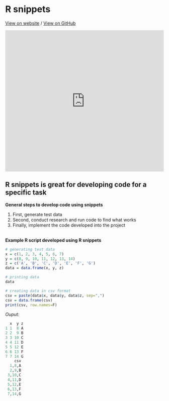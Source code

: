 # R snippets
[View on website](https://geo-leo.github.io/snippets/) / [View on GitHub](https://github.com/Geo-Leo/snippets/)

<iframe width='100%' height='450' src='https://rdrr.io/snippets/embed/' frameborder='0'></iframe>

## R snippets is great for developing code for a specific task
**General steps to develop code using snippets**<br>
1. First, generate test data
2. Second, conduct research and run code to find what works 
3. Finally, implement the code developed into the project
  <br><br>

**Example R script developed using R snippets** <br>
```r
# generating test data
x = c(1, 2, 3, 4, 5, 6, 7)
y = c(8, 9, 10, 11, 12, 13, 14)
z = c('A', 'B', 'C', 'D', 'E', 'F', 'G')
data = data.frame(x, y, z)

# printing data
data

# creating data in csv format
csv = paste(data$x, data$y, data$z, sep=",")
csv = data.frame(csv)
print(csv, row.names=F)
```
*Ouput:*
```r
  x  y z
1 1  8 A
2 2  9 B
3 3 10 C
4 4 11 D
5 5 12 E
6 6 13 F
7 7 14 G
    csv
  1,8,A
  2,9,B
 3,10,C
 4,11,D
 5,12,E
 6,13,F
 7,14,G
 ```
